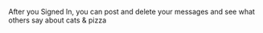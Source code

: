 After you Signed In, you can post and delete your messages and see what others say about cats & pizza  
